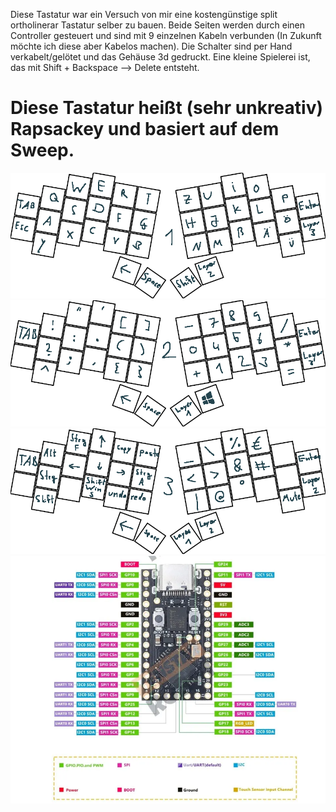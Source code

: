 Diese Tastatur war ein Versuch von mir eine kostengünstige split ortholinerar Tastatur selber zu bauen.
Beide Seiten werden durch einen Controller gesteuert und sind mit 9 einzelnen Kabeln verbunden (In Zukunft möchte ich diese aber Kabelos machen).
Die Schalter sind per Hand verkabelt/gelötet und das Gehäuse 3d gedruckt.
Eine kleine Spielerei ist, das mit Shift + Backspace --> Delete entsteht.


# Diese Tastatur heißt (sehr unkreativ) Rapsackey und basiert auf dem Sweep.
![Layer 1](KeyboardLayer1.png)
![Layer 2](KeyboardLayer2.png)
![Layer 3](KeyboardLayer3.png)
![Controller: Pro Micro RP2040](controllerLayout.PNG)


